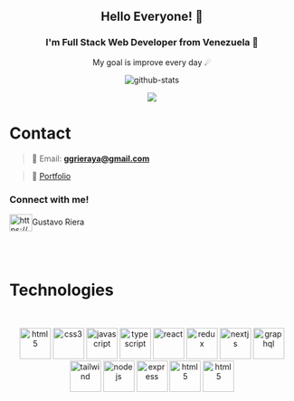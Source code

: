 <h2 align="center">Hello Everyone! 👋</h1>
<h3 align="center">I'm Full Stack Web Developer from Venezuela 🌌</h3>


<p align="center">My goal is improve every day ☄</p>

<p align="center">
<img alt="github-stats" src="https://github-readme-stats.vercel.app/api?username=Gustavitory&count_private=true&show_icons=true&theme=midnight-purple&include_all_commits=true" />
</p>
<p align="center">
<img align="center" src="https://github-readme-streak-stats.herokuapp.com/?user=Gustavitory&theme=midnight-purple&include_all_commits=true&show_icons=true" />
</p>

# Contact

> 📧 Email: <a href="mailto:ggrieraya@gmail.com">**ggrieraya@gmail.com**</a>

> 💼 [Portfolio](https://vercel.com/gustavitory/port-folio1-2/7WeCFpCZzCUC7U6xk97HMe9PY3AP)
<h3 align="left">Connect with me!</h3>
<p align="left">
  <a href="https://www.linkedin.com/in/gustavo-riera-fullstackdev/" target="blank"><img align="center" src="https://api.iconify.design/logos:linkedin-icon.svg" alt="https://www.linkedin.com/in/guillermo-bravo-294499208/" height="30" width="40" /></a>Gustavo Riera
</p>
<br/>
<br/>

# Technologies

<br/>
<p align="center">
  <img src="https://api.iconify.design/vscode-icons:file-type-html.svg" alt="html5" height="55" width="55"/>
  <img src="https://api.iconify.design/vscode-icons:file-type-css.svg" alt="css3" height="55" width="55"/>
  <img src="https://api.iconify.design/logos:javascript.svg" alt="javascript" height="55" width="55"/>
  <img src="https://iconape.com/wp-content/png_logo_vector/typescript.png" alt="typescript" height="55" width="55"/>
  <img src="https://api.iconify.design/logos:react.svg" alt="react" height="55" width="55"/>
  <img src="https://api.iconify.design/logos:redux.svg" alt="redux" height="55" width="55"/>
  <img src="https://seeklogo.com/images/N/next-js-logo-8FCFF51DD2-seeklogo.com.png" alt="nextjs" height="55" width="55"/>
  <img src="https://i.imgur.com/eEjZJOm.png" alt="graphql" height="55" width="55"/>
  <img src="https://icons-for-free.com/iconfiles/png/512/vscode+icons+type+tailwind-1324451500323172563.png" alt="tailwind" height="55" width="55"/>
  <img src="https://i.imgur.com/Fn2e0wQ.png" alt="nodejs" height="55" width="55"/>
  <img src="https://api.iconify.design/simple-icons:express.svg" alt="express" height="55" width="55"/>
  <img src="https://api.iconify.design/vscode-icons:file-type-sass.svg" alt="html5" height="55" width="55"/>
  <img src="https://api.iconify.design/vscode-icons:file-type-angular.svg" alt="html5" height="55" width="55"/>
<p>

  

<!---
Gustavitory/Gustavitory is a ✨ special ✨ repository because its `README.md` (this file) appears on your GitHub profile.
You can click the Preview link to take a look at your changes.
--->
